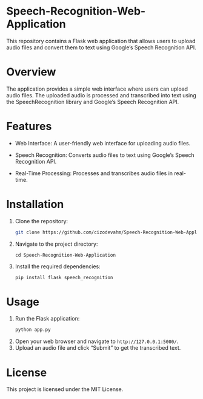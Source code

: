 # Speech-Recognition-Web-Application
This repository contains a Flask web application that allows users to upload audio files and convert them to text using Google’s Speech Recognition API.

# Overview
The application provides a simple web interface where users can upload audio files. The uploaded audio is processed and transcribed into text using the SpeechRecognition library and Google’s Speech Recognition API.

# Features
- Web Interface: A user-friendly web interface for uploading audio files.

- Speech Recognition: Converts audio files to text using Google’s Speech Recognition API.

- Real-Time Processing: Processes and transcribes audio files in real-time.

# Installation
 1. Clone the repository:
    ```bash
    git clone https://github.com/cizodevahm/Speech-Recognition-Web-Application.git
    ```
2. Navigate to the project directory:
   ```baash
   cd Speech-Recognition-Web-Application
   ```
3. Install the required dependencies:
   ```bash
   pip install flask speech_recognition
   ```

# Usage
 1. Run the Flask application:
    ```bash
    python app.py
    ```
2. Open your web browser and navigate to ```http://127.0.0.1:5000/```.
3. Upload an audio file and click “Submit” to get the transcribed text.

# License
This project is licensed under the MIT License.
